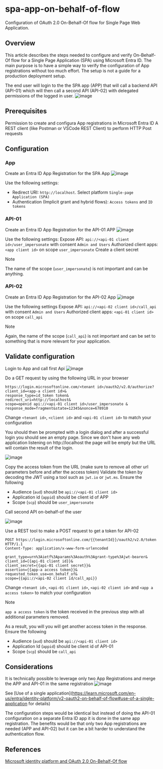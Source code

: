 # spa-app-on-behalf-of-flow
Configuration of OAuth 2.0 On-Behalf-Of flow for Single Page Web Application.

## Overview
This article describes the steps needed to configure and verify On-Behalf-Of flow for a Single Page Application (SPA) using Microsoft Entra ID.
The main purpose is to have a simple way to verify the configuration of App registrations without too much effort. The setup is not a guide for a production deployment setup.

The end user will login to the the SPA app (APP) that will call a backend API (API-01) which will then call a second API (API-02) with delegated permissions of the logged in user.
![image](https://github.com/pewill-msft/spa-app-on-behalf-of-flow/assets/105436708/63557a72-9fb4-4409-9734-c0796ceaef4d)

## Prerequisites
Permission to create and configura App registrations in Microsoft Entra ID
A REST client (like Postman or VSCode REST Client) to perform HTTP Post requests 

## Configuration

### App
Create an Entra ID App Registration for the SPA App
![image](https://github.com/pewill-msft/spa-app-on-behalf-of-flow/assets/105436708/ba8659bc-3fdc-414d-8fe0-276f15e86c9d)

Use the following settings:

- Redirect URI: `http://localhost`. Select platform `Single-page Application (SPA)`
- Authentication (Implicit grant and hybrid flows): `Access tokens` and `ID tokens`

### API-01
Create an Entra ID App Registration for the API-01 APP
![image](https://github.com/pewill-msft/spa-app-on-behalf-of-flow/assets/105436708/3328bc94-47b6-409c-b217-a5d4a10372d2)

Use the following settings:
Expose API: `api://<api-01 client id>/user_impersonate` with consent `Admin and Users`
Authorized client apps: `<app client id>` on scope `user_impersonate`
Create a client secret

> [!NOTE]  
> The name of the scope (`user_impersonate`) is not important and can be anything.



### API-02
Create an Entra ID App Registration for the API-02 App
![image](https://github.com/pewill-msft/spa-app-on-behalf-of-flow/assets/105436708/1bf0590e-3b8f-42a7-94f4-7524277488bc)

Use the following settings
Expose API: `api://<api-02 client id>/call_api` with consent `Admin and Users`
Authorized client apps: `<api-01 client id>` on scope `call_api`

> [!NOTE]  
> Again, the name of the scope (`call_api`) is not important and can be set to something that is more relevant for your application.

## Validate configuration
Login to App and call first Api
![image](https://github.com/pewill-msft/spa-app-on-behalf-of-flow/assets/105436708/3aa8cc2c-2a17-4705-b524-60bd3af39010)

Do a GET request by using the following URL in your browser
```
https://login.microsoftonline.com/<tenant id>/oauth2/v2.0/authorize?
client_id=<app-a client id>&
response_type=id_token token&
redirect_uri=http://localhost&
scope=openid api://<api-01 client id>/user_impersonate &
response_mode=fragment&state=12345&nonce=678910
```
Change `<tenant id>`, `<client id>` and `<api-01 client id>` to match your configuration

You should then be prompted with a login dialog and after a successful login you should see an empty page. Since we don't have any web application listening on http://localhost the page will be empty but the URL will contain the result of the login. 

![image](https://github.com/pewill-msft/spa-app-on-behalf-of-flow/assets/105436708/28b4d3b8-9d2e-4bd7-870e-c46f29c37631)

Copy the access token from the URL (make sure to remove all other url parameters before and after the access token)
Validate the token by decoding the JWT using a tool such as `jwt.io` or `jwt.ms`.
Ensure the following
- Audience (`aud`) should be `api://<api-01 client id>`
- Application id (`appid`) should be client id of APP
- Scope (`scp`) should be `user_impersonate`

Call second API on-behalf-of the user

![image](https://github.com/pewill-msft/spa-app-on-behalf-of-flow/assets/105436708/e9d76ffa-279b-43a5-aeb8-7d7df013b69f)

Use a REST tool to make a POST request to get a token for API-02
```
POST https://login.microsoftonline.com/{{tenantId}}/oauth2/v2.0/token HTTP/1.1
Content-Type: application/x-www-form-urlencoded

grant_type=urn%3Aietf%3Aparams%3Aoauth%3Agrant-type%3Ajwt-bearer&
client_id={{api-01 client id}}&
client_secret={{api-01 client secret}}&
assertion={{app-a access token}}&
requested_token_use=on_behalf_of&
scope={{api://<api-02 client id/call_api}}
```
Change `<tenant id>`, `<api-01 client id>`, `<api-02 client id>` and `<app a access token>` to match your configuration

> [!NOTE]  
> `app a access token` is the token received in the previous step with all additional parameters removed.

As a result, you will you will get another access token in the response.
Ensure the following
- Audience (`aud`) should be `api://<api-01 client id>`
- Application Id (`appid`) should be client id of API-01
- Scope (`scp`) should be `call_api`

## Considerations
It is technically possible to leverage only two App Registrations and merge the APP and API-01 in the same registration
![image](https://github.com/pewill-msft/spa-app-on-behalf-of-flow/assets/105436708/39f8d5c8-a109-43b3-bbf9-94cc9813465d)

See [Use of a single application](https://learn.microsoft.com/en-us/entra/identity-platform/v2-oauth2-on-behalf-of-flow#use-of-a-single-application for details)

The configuration steps would be identical but instead of doing the API-01 configuration on a separate Entra ID app it is done in the same app registration. The benefits would be that only two App registrations are needed (APP and API-02) but it can be a bit harder to understand the authentication flow.

## References
[Microsoft identity platform and OAuth 2.0 On-Behalf-Of flow](https://learn.microsoft.com/en-us/entra/identity-platform/v2-oauth2-on-behalf-of-flow)

